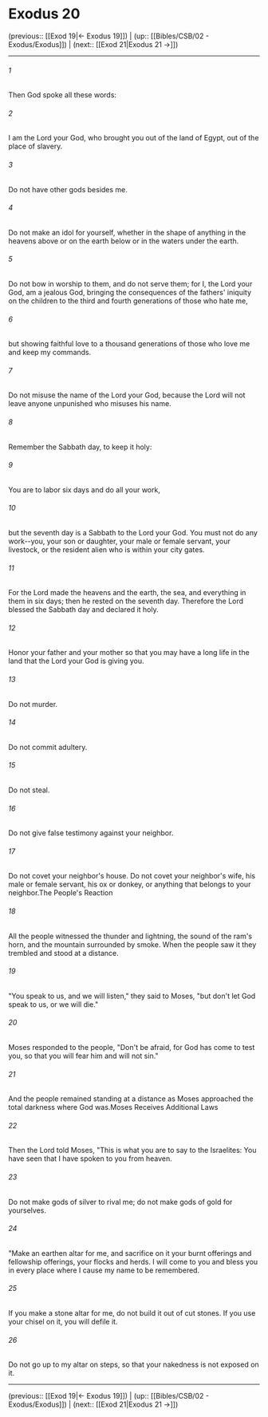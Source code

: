 # Exodus 20

(previous:: [[Exod 19|← Exodus 19]]) | (up:: [[Bibles/CSB/02 - Exodus/Exodus]]) | (next:: [[Exod 21|Exodus 21 →]])

***


###### 1 
Then God spoke all these words: 

###### 2 
I am the Lord your God, who brought you out of the land of Egypt, out of the place of slavery. 

###### 3 
Do not have other gods besides me. 

###### 4 
Do not make an idol for yourself, whether in the shape of anything in the heavens above or on the earth below or in the waters under the earth. 

###### 5 
Do not bow in worship to them, and do not serve them; for I, the Lord your God, am a jealous God, bringing the consequences of the fathers' iniquity on the children to the third and fourth generations of those who hate me, 

###### 6 
but showing faithful love to a thousand generations of those who love me and keep my commands. 

###### 7 
Do not misuse the name of the Lord your God, because the Lord will not leave anyone unpunished who misuses his name. 

###### 8 
Remember the Sabbath day, to keep it holy: 

###### 9 
You are to labor six days and do all your work, 

###### 10 
but the seventh day is a Sabbath to the Lord your God. You must not do any work--you, your son or daughter, your male or female servant, your livestock, or the resident alien who is within your city gates. 

###### 11 
For the Lord made the heavens and the earth, the sea, and everything in them in six days; then he rested on the seventh day. Therefore the Lord blessed the Sabbath day and declared it holy. 

###### 12 
Honor your father and your mother so that you may have a long life in the land that the Lord your God is giving you. 

###### 13 
Do not murder. 

###### 14 
Do not commit adultery. 

###### 15 
Do not steal. 

###### 16 
Do not give false testimony against your neighbor. 

###### 17 
Do not covet your neighbor's house. Do not covet your neighbor's wife, his male or female servant, his ox or donkey, or anything that belongs to your neighbor.The People's Reaction 

###### 18 
All the people witnessed the thunder and lightning, the sound of the ram's horn, and the mountain surrounded by smoke. When the people saw it they trembled and stood at a distance. 

###### 19 
"You speak to us, and we will listen," they said to Moses, "but don't let God speak to us, or we will die." 

###### 20 
Moses responded to the people, "Don't be afraid, for God has come to test you, so that you will fear him and will not sin." 

###### 21 
And the people remained standing at a distance as Moses approached the total darkness where God was.Moses Receives Additional Laws 

###### 22 
Then the Lord told Moses, "This is what you are to say to the Israelites: You have seen that I have spoken to you from heaven. 

###### 23 
Do not make gods of silver to rival me; do not make gods of gold for yourselves. 

###### 24 
"Make an earthen altar for me, and sacrifice on it your burnt offerings and fellowship offerings, your flocks and herds. I will come to you and bless you in every place where I cause my name to be remembered. 

###### 25 
If you make a stone altar for me, do not build it out of cut stones. If you use your chisel on it, you will defile it. 

###### 26 
Do not go up to my altar on steps, so that your nakedness is not exposed on it.

***

(previous:: [[Exod 19|← Exodus 19]]) | (up:: [[Bibles/CSB/02 - Exodus/Exodus]]) | (next:: [[Exod 21|Exodus 21 →]])
